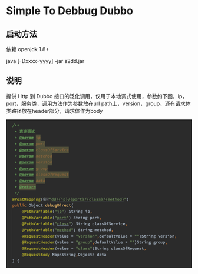 # Simple To Debbug Dubbo

## 启动方法

依赖 openjdk 1.8+

java [-Dxxxx=yyyy] -jar s2dd.jar


## 说明
提供 Http 到 Dubbo 接口的泛化调用，仅用于本地调式使用，参数如下图，ip，port，服务类，调用方法作为参数放在url path上，version，group，还有请求体类路径放在header部分，请求体作为body

![param](https://raw.githubusercontent.com/Nonlone/Suck2Dubbo/master/images/params.png)
